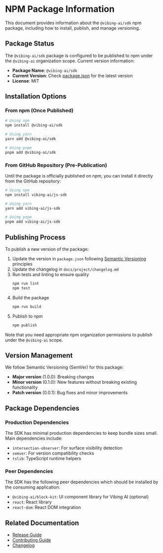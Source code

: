 # NPM Package Information

This document provides information about the `@vibing-ai/sdk` npm package, including how to install, publish, and manage versioning.

## Package Status

The `@vibing-ai/sdk` package is configured to be published to npm under the `@vibing-ai` organization scope. Current version information:

- **Package Name**: `@vibing-ai/sdk`
- **Current Version**: Check [package.json](../../package.json) for the latest version
- **License**: MIT

## Installation Options

### From npm (Once Published)

```bash
# Using npm
npm install @vibing-ai/sdk

# Using yarn
yarn add @vibing-ai/sdk

# Using pnpm
pnpm add @vibing-ai/sdk
```

### From GitHub Repository (Pre-Publication)

Until the package is officially published on npm, you can install it directly from the GitHub repository:

```bash
# Using npm
npm install vibing-ai/js-sdk

# Using yarn
yarn add vibing-ai/js-sdk

# Using pnpm
pnpm add vibing-ai/js-sdk
```

## Publishing Process

To publish a new version of the package:

1. Update the version in `package.json` following [Semantic Versioning](https://semver.org/) principles
2. Update the changelog in `docs/project/changelog.md`
3. Run tests and linting to ensure quality
   ```bash
   npm run lint
   npm test
   ```
4. Build the package
   ```bash
   npm run build
   ```
5. Publish to npm
   ```bash
   npm publish
   ```

Note that you need appropriate npm organization permissions to publish under the `@vibing-ai` scope.

## Version Management

We follow Semantic Versioning (SemVer) for this package:

- **Major version** (1.0.0): Breaking changes
- **Minor version** (0.1.0): New features without breaking existing functionality
- **Patch version** (0.0.1): Bug fixes and minor improvements

## Package Dependencies

### Production Dependencies

The SDK has minimal production dependencies to keep bundle sizes small. Main dependencies include:

- `intersection-observer`: For surface visibility detection
- `semver`: For version compatibility checks
- `tslib`: TypeScript runtime helpers

### Peer Dependencies

The SDK has the following peer dependencies which should be installed by the consuming application:

- `@vibing-ai/block-kit`: UI component library for Vibing AI (optional)
- `react`: React library
- `react-dom`: React DOM integration

## Related Documentation

- [Release Guide](../maintainers/release-guide.md)
- [Contributing Guide](./contributing.md)
- [Changelog](./changelog.md) 